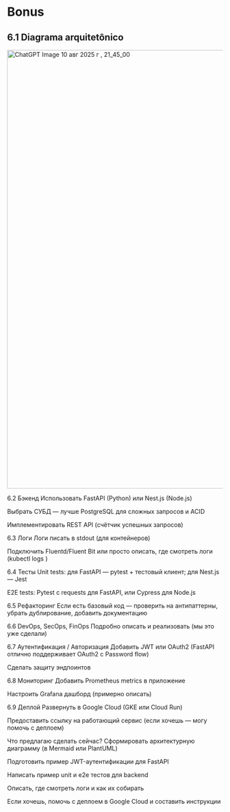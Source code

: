 
# Bonus

## 6.1 Diagrama arquitetônico

<img width="1536" height="1024" alt="ChatGPT Image 10 авг  2025 г , 21_45_00" src="https://github.com/user-attachments/assets/bfde08a0-3b6c-4191-bc4c-01a0d2f5566f" />


6.2 Бэкенд
Использовать FastAPI (Python) или Nest.js (Node.js)

Выбрать СУБД — лучше PostgreSQL для сложных запросов и ACID

Имплементировать REST API (счётчик успешных запросов)

6.3 Логи
Логи писать в stdout (для контейнеров)

Подключить Fluentd/Fluent Bit или просто описать, где смотреть логи (kubectl logs <pod>)

6.4 Тесты
Unit tests: для FastAPI — pytest + тестовый клиент; для Nest.js — Jest

E2E tests: Pytest с requests для FastAPI, или Cypress для Node.js

6.5 Рефакторинг
Если есть базовый код — проверить на антипаттерны, убрать дублирование, добавить документацию

6.6 DevOps, SecOps, FinOps
Подробно описать и реализовать (мы это уже сделали)

6.7 Аутентификация / Авторизация
Добавить JWT или OAuth2 (FastAPI отлично поддерживает OAuth2 с Password flow)

Сделать защиту эндпоинтов

6.8 Мониторинг
Добавить Prometheus metrics в приложение

Настроить Grafana дашборд (примерно описать)

6.9 Деплой
Развернуть в Google Cloud (GKE или Cloud Run)

Предоставить ссылку на работающий сервис (если хочешь — могу помочь с деплоем)

Что предлагаю сделать сейчас?
Сформировать архитектурную диаграмму (в Mermaid или PlantUML)

Подготовить пример JWT-аутентификации для FastAPI

Написать пример unit и e2e тестов для backend

Описать, где смотреть логи и как их собирать

Если хочешь, помочь с деплоем в Google Cloud и составить инструкции
